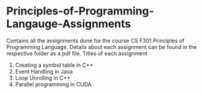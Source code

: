 # Principles-of-Programming-Langauge-Assignments

Contains all the assignments done for the course CS F301 Principles of Programming Language. 
Details about each assignment can be found in the respective folder as a pdf file.
Titles of each assignment
1) Creating a symbol table in C++
2) Event Handling in Java
3) Loop Unrolling in C++
4) Parallel programming in CUDA
